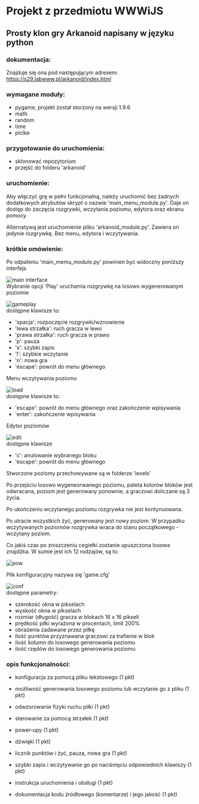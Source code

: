 # Projekt z przedmiotu WWWiJS

## Prosty klon gry Arkanoid napisany w języku python

### dokumentacja:
Znajduje się ona pod następującym adresem: https://s29.labwww.pl/arkanoid/index.html

### wymagane moduły:
- pygame, projekt został storzony na wersji 1.9.6
- math
- random
- time
- piclke

### przygotowanie do uruchomienia:
- sklonować repozytorium
- przejść do folderu 'arkanoid'

### uruchomienie:
Aby włączyć grę w pełni funkcjonalną, należy uruchomić bez żadnych dodatkowych atrybutów skrypt o nazwie 'main\_menu\_module.py'. Daje on dostęp do zaczęcia rozgrywki, wczytania poziomu, edytora oraz ekranu pomocy.

Alternatywą jest uruchomienie pliku 'arkanoid\_module.py'. Zawiera on jedynie rozgrywkę. Bez menu, edytora i wczytywania.

### krótkie omówienie:
Po odpaleniu 'main\_memu\_module.py' powinien być widoczny poniższy interfejs

![main interface](./images/menu.PNG)<br/>
Wybranie opcji 'Play' uruchamia rozgrywkę na losowo wygenerowanym poziomie

![gameplay](./images/play.PNG)<br/>
dostępne klawisze to:
- 'spacja': rozpoczęcie rozgrywki/wznowienie
- 'lewa strzałka': ruch gracza w lewo
- 'prawa strzałka': ruch gracza w prawo
- 'p': pauza
- 's': szybki zapis
- 'l': szybkie wczytanie
- 'n': nowa gra
- 'escape': powrót do menu głównego

Menu wczytywania poziomu

![load](./images/load.PNG)<br/>
dostępne klawisze to:
- 'escape': powrót do menu głównego oraz zakończenie wpisywania
- 'enter': zakończenie wpisywania

Edytor poziomów

![edit](./images/edit.PNG)<br/>
dostępne klawisze
- 'c': anulowanie wybranego bloku
- 'escape': powrót do menu głównego

Stworzone poziomy przechowywane są w folderze 'levels'

Po przejściu losowo wygeneorwanego poziomu, paleta kolorów bloków jest odwracana, poziom jest generowany ponownie, a graczowi doliczane są 3 życia.

Po ukończeniu wczytanego poziomu rozgrywka nie jest kontynuowana.

Po utracie wszystkich żyć, generowany jest nowy poziom. W przypadku wczytywanych poziomów rozgrywka wraca do stanu początkowego - wczytany poziom.

Co jakiś czas po zniszczeniu cegiełki zostanie upuszczona losowa znajdźka. W sumie jest ich 12 rodzajów, są to:

![pow](./images/power.PNG)<br/>

Plik konfiguracyjny nazywa się 'game.cfg'

![conf](./images/conf.PNG)<br/>
dostępne parametry:
- szerokość okna w pikselach
- wyskość okna w pikselach
- rozmiar (długość) gracza w blokach 16 x 16 pikseli
- prędkość piłki wyrażona w procentach, limit 200%
- obrażenia zadawane przez piłkę
- ilość punktów przyznawana graczowi za trafienie w blok
- ilość kolumn do losowego generowania poziomu
- ilość rzędów do losowego generowania poziomu

### opis funkcjonalności:
- konfiguracja za pomocą pliku tekstowego (1 pkt)
- możliwość generowania losowego poziomu lub wczytanie go z pliku (1 pkt)
- odwzorowanie fizyki ruchu piłki (1 pkt)
- sterowanie za pomocą strzałek (1 pkt)
- power-upy (1 pkt)
- dźwięki (1 pkt)
- licznik punktów i żyć, pauza, nowa gra (1 pkt)
- szybki zapis i wczytywanie go po naciśnięciu odpowiednich klawiszy (1 pkt)

- instrukcja uruchomienia i obsługi (1 pkt)
- dokumentacja kodu źródłowego (komentarze) i jego jakość (1 pkt)
